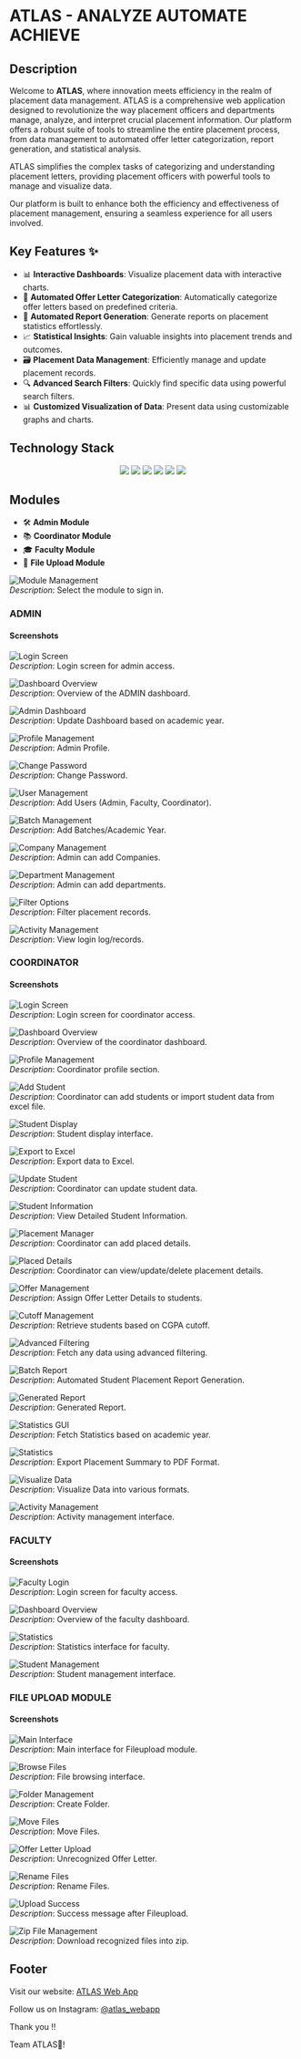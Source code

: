 # **ATLAS - ANALYZE AUTOMATE ACHIEVE**

## Description

Welcome to **ATLAS**, where innovation meets efficiency in the realm of placement data management. ATLAS is a comprehensive web application designed to revolutionize the way placement officers and departments manage, analyze, and interpret crucial placement information. Our platform offers a robust suite of tools to streamline the entire placement process, from data management to automated offer letter categorization, report generation, and statistical analysis.

ATLAS simplifies the complex tasks of categorizing and understanding placement letters, providing placement officers with powerful tools to manage and visualize data.

Our platform is built to enhance both the efficiency and effectiveness of placement management, ensuring a seamless experience for all users involved.

## Key Features ✨

- 📊 **Interactive Dashboards**: Visualize placement data with interactive charts.
- 📑 **Automated Offer Letter Categorization**: Automatically categorize offer letters based on predefined criteria.
- 🧾 **Automated Report Generation**: Generate reports on placement statistics effortlessly.
- 📈 **Statistical Insights**: Gain valuable insights into placement trends and outcomes.
- 🗃️ **Placement Data Management**: Efficiently manage and update placement records.
- 🔍 **Advanced Search Filters**: Quickly find specific data using powerful search filters.
- 📊 **Customized Visualization of Data**: Present data using customizable graphs and charts.

## Technology Stack

<p align="center">
  <img src="https://img.shields.io/badge/Frontend-HTML%20%7C%20CSS%20%7C%20JavaScript-green" />
  <img src="https://img.shields.io/badge/Frontend%20Framework-Bootstrap-blue" />
  <img src="https://img.shields.io/badge/Backend-Node.js-yellow" />
  <img src="https://img.shields.io/badge/Backend%20Framework-Express.js%20%7C%20Angular.js-orange" />
  <img src="https://img.shields.io/badge/Libraries-pdf.js%20%7C%20JWT-red" />
  <img src="https://img.shields.io/badge/Database-MySQL-blue" />
</p>

## Modules

- 🛠️ **Admin Module**
- 📚 **Coordinator Module**
- 🎓 **Faculty Module**
- 📂 **File Upload Module**

![Module Management](screenshots/Admin/modules.png)  
*Description*: Select the module to sign in.

### ADMIN

#### Screenshots
![Login Screen](screenshots/Admin/login.png)  
*Description*: Login screen for admin access.

![Dashboard Overview](screenshots/Admin/dash.png)  
*Description*: Overview of the ADMIN dashboard.

![Admin Dashboard](screenshots/Admin/admin-dash-dropdown.png)  
*Description*: Update Dashboard based on academic year.

![Profile Management](screenshots/Admin/profile.png)  
*Description*: Admin Profile.

![Change Password](screenshots/Admin/changepwd.png)  
*Description*: Change Password.

![User Management](screenshots/Admin/user.png)  
*Description*: Add Users (Admin, Faculty, Coordinator).

![Batch Management](screenshots/Admin/batch.png)  
*Description*: Add Batches/Academic Year.

![Company Management](screenshots/Admin/company.png)  
*Description*: Admin can add Companies.

![Department Management](screenshots/Admin/dept.png)  
*Description*: Admin can add departments.

![Filter Options](screenshots/Admin/filter.png)  
*Description*: Filter placement records.

![Activity Management](screenshots/Admin/actity.png)  
*Description*: View login log/records.

### COORDINATOR

#### Screenshots
![Login Screen](screenshots/Coordinator/login.png)  
*Description*: Login screen for coordinator access.

![Dashboard Overview](screenshots/Coordinator/dash.png)  
*Description*: Overview of the coordinator dashboard. 

![Profile Management](screenshots/Coordinator/profile.png)  
*Description*: Coordinator profile section.

![Add Student](screenshots/Coordinator/addstu.png)  
*Description*: Coordinator can add students or import student data from excel file.

![Student Display](screenshots/Coordinator/studentdispl.png)  
*Description*: Student display interface.
  
![Export to Excel](screenshots/Coordinator/expxls.png)  
*Description*: Export data to Excel.

![Update Student](screenshots/Coordinator/updatestu.png)  
*Description*: Coordinator can update student data.

![Student Information](screenshots/Coordinator/stuudentinfo.png)  
*Description*: View Detailed Student Information.

![Placement Manager](screenshots/Coordinator/placmanager.png)  
*Description*: Coordinator can add placed details.

![Placed Details](screenshots/Coordinator/placmanager2.png)  
*Description*: Coordinator can view/update/delete placement details.
  
![Offer Management](screenshots/Coordinator/offer.png)  
*Description*: Assign Offer Letter Details to students.

![Cutoff Management](screenshots/Coordinator/cutoff.png)  
*Description*: Retrieve students based on CGPA cutoff.

![Advanced Filtering](screenshots/Coordinator/advfilter.png)  
*Description*: Fetch any data using advanced filtering.

![Batch Report](screenshots/Coordinator/batchreport.png)  
*Description*: Automated Student Placement Report Generation.

![Generated Report](screenshots/Coordinator/excelstu.png)  
*Description*: Generated Report.

![Statistics GUI](screenshots/Coordinator/statsgui.png)  
*Description*: Fetch Statistics based on academic year.

![Statistics](screenshots/Coordinator/stats.png)  
*Description*: Export Placement Summary to PDF Format.

![Visualize Data](screenshots/Coordinator/visualize.png)  
*Description*: Visualize Data into various formats.

![Activity Management](screenshots/Coordinator/activity.png)  
*Description*: Activity management interface.

### FACULTY

#### Screenshots
  
![Faculty Login](screenshots/Faculty/faciltylogin.png)  
*Description*: Login screen for faculty access.

![Dashboard Overview](screenshots/Faculty/dash.png)  
*Description*: Overview of the faculty dashboard.

![Statistics](screenshots/Faculty/stats.png)  
*Description*: Statistics interface for faculty.

![Student Management](screenshots/Faculty/student.png)  
*Description*: Student management interface.

### FILE UPLOAD MODULE

#### Screenshots
![Main Interface](screenshots/Fileupload/main.png)  
*Description*: Main interface for Fileupload module.

![Browse Files](screenshots/Fileupload/browse.png)  
*Description*: File browsing interface.

![Folder Management](screenshots/Fileupload/folder.png)  
*Description*: Create Folder.

![Move Files](screenshots/Fileupload/move.png)  
*Description*: Move Files.

![Offer Letter Upload](screenshots/Fileupload/offerletter.png)  
*Description*: Unrecognized Offer Letter.

![Rename Files](screenshots/Fileupload/rename.png)  
*Description*: Rename Files.

![Upload Success](screenshots/Fileupload/uploadsuccess.png)  
*Description*: Success message after Fileupload.

![Zip File Management](screenshots/Fileupload/zip.png)  
*Description*: Download recognized files into zip.

## Footer

Visit our website: [ATLAS Web App](https://atlas-webapp.netlify.app/)

Follow us on Instagram: [@atlas_webapp](https://www.instagram.com/atlas_webapp/)

Thank you !!

Team ATLAS🚀!
